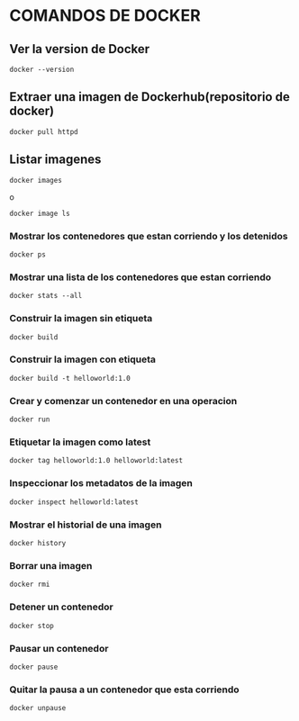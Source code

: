 # COMANDOS DE DOCKER                                                                                                                                                       



## Ver la version de Docker 
```
docker --version
```
## Extraer una imagen de Dockerhub(repositorio de docker)
```
docker pull httpd
```

## Listar imagenes
```
docker images
```
o 
```
docker image ls
```

### Mostrar los contenedores que estan corriendo y los detenidos

```
docker ps
```

### Mostrar una lista de los contenedores que estan corriendo

```
docker stats --all
```

### Construir la imagen sin etiqueta

```
docker build 
```

### Construir la imagen con etiqueta

```
docker build -t helloworld:1.0
```

### Crear y comenzar un contenedor en una operacion 

```
docker run
```

### Etiquetar la imagen como latest

```
docker tag helloworld:1.0 helloworld:latest
```

### Inspeccionar los metadatos de la imagen 

```
docker inspect helloworld:latest
```

### Mostrar el historial de una imagen

```
docker history
```

### Borrar una imagen

```
docker rmi 
```

### Detener un contenedor

```
docker stop
```
### Pausar un contenedor

```
docker pause
```

### Quitar la pausa a un contenedor que esta corriendo 

```
docker unpause
```

                                                                          
                                                                          
                                                                          
                                                                         

